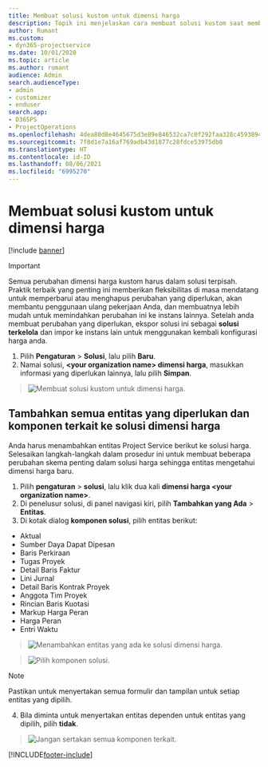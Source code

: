 ```yaml
---
title: Membuat solusi kustom untuk dimensi harga
description: Topik ini menjelaskan cara membuat solusi kustom saat membuat dimensi harga kustom.
author: Rumant
ms.custom:
- dyn365-projectservice
ms.date: 10/01/2020
ms.topic: article
ms.author: rumant
audience: Admin
search.audienceType:
- admin
- customizer
- enduser
search.app:
- D365PS
- ProjectOperations
ms.openlocfilehash: 4dea80d8e4645675d3e89e846532ca7c0f292faa328c45938941c50dc15486fc
ms.sourcegitcommit: 7f8d1e7a16af769adb43d1877c28fdce53975db8
ms.translationtype: HT
ms.contentlocale: id-ID
ms.lasthandoff: 08/06/2021
ms.locfileid: "6995270"
---
```

# <a name="create-custom-solutions-for-pricing-dimensions"></a>Membuat solusi kustom untuk dimensi harga

[!include [banner](../includes/psa-now-project-operations.md)]

> [!IMPORTANT]
> Semua perubahan dimensi harga kustom harus dalam solusi terpisah. Praktik terbaik yang penting ini memberikan fleksibilitas di masa mendatang untuk memperbarui atau menghapus perubahan yang diperlukan, akan membantu penggunaan ulang pekerjaan Anda, dan membuatnya lebih mudah untuk memindahkan perubahan ini ke instans lainnya. Setelah anda membuat perubahan yang diperlukan, ekspor solusi ini sebagai **solusi terkelola** dan impor ke instans lain untuk menggunakan kembali konfigurasi harga anda.

1. Pilih **Pengaturan** > **Solusi**, lalu pilih **Baru**. 
2. Namai solusi, **\<your organization name> dimensi harga**, masukkan informasi yang diperlukan lainnya, lalu pilih **Simpan**.

> ![Membuat solusi kustom untuk dimensi harga.](media/Creation-of-custom-pricing-dimension-solution.PNG)
  
## <a name="add-all-required-entities-and-related-components-to-the-pricing-dimension-solution"></a>Tambahkan semua entitas yang diperlukan dan komponen terkait ke solusi dimensi harga
Anda harus menambahkan entitas Project Service berikut ke solusi harga. Selesaikan langkah-langkah dalam prosedur ini untuk membuat beberapa perubahan skema penting dalam solusi harga sehingga entitas mengetahui dimensi harga baru.

1. Pilih **pengaturan** > **solusi**, lalu klik dua kali **dimensi harga \<your organization name>**. 
2. Di penelusur solusi, di panel navigasi kiri, pilih **Tambahkan yang Ada** > **Entitas**.
3. Di kotak dialog **komponen solusi**, pilih entitas berikut:

- Aktual
- Sumber Daya Dapat Dipesan
- Baris Perkiraan
- Tugas Proyek
- Detail Baris Faktur
- Lini Jurnal
- Detail Baris Kontrak Proyek
- Anggota Tim Proyek
- Rincian Baris Kuotasi
- Markup Harga Peran
- Harga Peran 
- Entri Waktu 

> ![Menambahkan entitas yang ada ke solusi dimensi harga.](media/Existing-entities-to-PD-solution.png)

> ![Pilih komponen solusi.](media/Dimension-Components.png)

> [!NOTE]
> Pastikan untuk menyertakan semua formulir dan tampilan untuk setiap entitas yang dipilih.

4. Bila diminta untuk menyertakan entitas dependen untuk entitas yang dipilih, pilih **tidak**.

> ![Jangan sertakan semua komponen terkait.](media/Do-not-include-required.png)




[!INCLUDE[footer-include](../includes/footer-banner.md)]